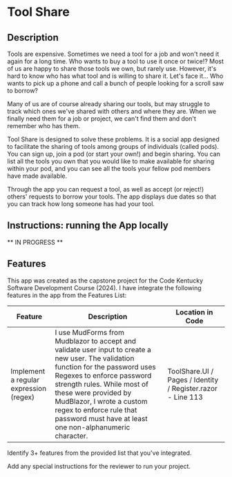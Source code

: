 # Tool Share

## Description
Tools are expensive. Sometimes we need a tool for a job and won't need it 
again for a long time. Who wants to buy a tool to use it once or twice!?
Most of us are happy to share those tools we own, but rarely use. However,
it's hard to know who has what tool and is willing to share it. Let's face it...
Who wants to pick up a phone and call a bunch of people looking for a scroll saw
to borrow?

Many of us are of course already sharing our tools, but may struggle to 
track which ones we've shared with others and where they are. When we finally 
need them for a job or project, we can't find them and don't remember who has them.

Tool Share is designed to solve these problems. It is a social app designed to facilitate the sharing of 
tools among groups of individuals (called pods). You can sign up, join a pod
(or start your own!) and begin sharing. You can list all the tools you
own that you would like to make available for sharing within your pod, and
you can see all the tools your fellow pod members have made available.

Through the app you can request a tool, as well as accept (or reject!) others'
requests to borrow your tools. The app displays due dates so that you can track
how long someone has had your tool. 

## Instructions: running the App locally

** IN PROGRESS **

## Features
This app was created as the capstone project for the Code Kentucky Software
Development Course (2024). I have integrate the following features in the
app from the Features List:

| Feature                                    | Description                                                                                                                                                                                                                                                                                                                             | Location in Code                                            |
|--------------------------------------------|-----------------------------------------------------------------------------------------------------------------------------------------------------------------------------------------------------------------------------------------------------------------------------------------------------------------------------------------|-------------------------------------------------------------|
| Implement a regular <br/>expression (regex)| I use MudForms from Mudblazor to accept and validate user input to create a new user. The validation function for the password uses Regexes to enforce password strength rules. While most of these were provided by MudBlazor, I wrote a custom regex to enforce rule that password must have at least one non-alphanumeric character. | ToolShare.UI / Pages / Identity / Register.razor - Line 113 |

Identify 3+ features from the provided list that you've integrated.

Add any special instructions for the reviewer to run your project.
